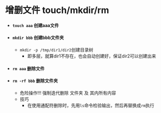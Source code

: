 # 增删文件 touch/mkdir/rm

- #### `touch aaa` 创建aaa文件

- #### `mkdir bbb` 创建bbb文件夹
    - `mkdir -p /tmp/dir1/dir2`创建目录树
        - 即多层，就算dir1不存在，也会自动创建好，保证dir2可以创建出来

- #### `rm aaa` 删除文件

- #### `rm -rf bbb` 删除文件夹
    - 危险操作!!! 强制迭代删除 文件夹 及 其内所有内容
    - 技巧
        - 在使用通配符删除时，先用`ls`命令检验输出，然后再替换成`rm`执行
